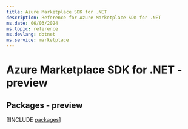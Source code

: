 ```yaml
---
title: Azure Marketplace SDK for .NET
description: Reference for Azure Marketplace SDK for .NET
ms.date: 06/03/2024
ms.topic: reference
ms.devlang: dotnet
ms.service: marketplace
---
```

# Azure Marketplace SDK for .NET - preview
## Packages - preview
[!INCLUDE [packages](marketplace-index.md)]